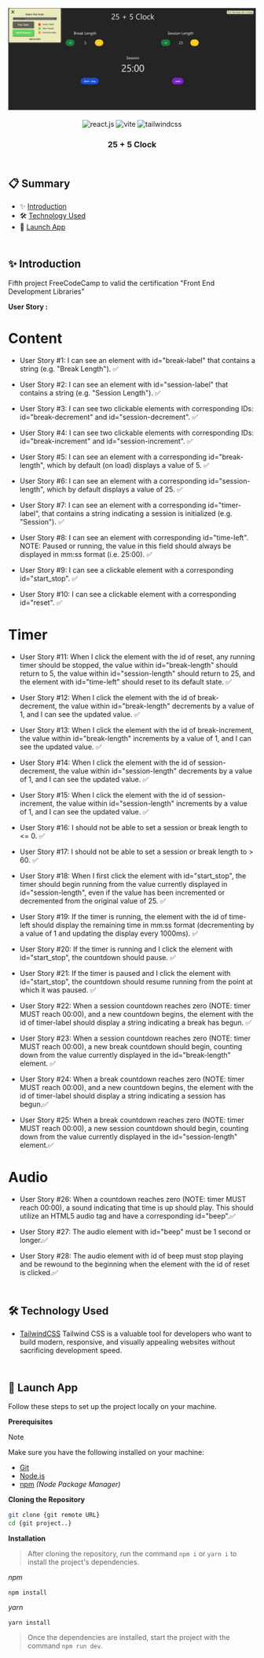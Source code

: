 <div align="center">
  <a href="https://codepen.io/ClementMadiot/pen/qBeLoQW" target="_blanck"><img src="./public/clock-validation.JPG" alt="Clock"></a>
   <div>
    <img src="https://img.shields.io/badge/-React_JS-black?style=for-the-badge&logoColor=white&logo=react&color=61DAFB" alt="react.js" />
    <img src="https://img.shields.io/badge/-Vite-black?style=for-the-badge&logoColor=white&logo=vite&color=646CFF" alt="vite" />
    <img src="https://img.shields.io/badge/-Tailwind_CSS-black?style=for-the-badge&logoColor=white&logo=tailwindcss&color=06B6D4" alt="tailwindcss" />
</div>
  <h3 align="center">25 + 5 Clock</h3>
</div>

## <br /> 📋 <a name="table">Summary</a>

- ✨ [Introduction](#introduction)
- 🛠 [Technology Used](#tech-stack)
- 🚀 [Launch App](#launch-app)

## <br /> <a name="introduction">✨ Introduction</a>

Fifth project FreeCodeCamp to valid the certification "Front End Development Libraries"

**User Story :**

# Content

- User Story #1: I can see an element with id="break-label" that contains a string (e.g. "Break Length"). ✅

- User Story #2: I can see an element with id="session-label" that contains a string (e.g. "Session Length"). ✅

- User Story #3: I can see two clickable elements with corresponding IDs: id="break-decrement" and id="session-decrement". ✅

- User Story #4: I can see two clickable elements with corresponding IDs: id="break-increment" and id="session-increment". ✅ 

- User Story #5: I can see an element with a corresponding id="break-length", which by default (on load) displays a value of 5. ✅

- User Story #6: I can see an element with a corresponding id="session-length", which by default displays a value of 25. ✅

- User Story #7: I can see an element with a corresponding id="timer-label", that contains a string indicating a session is initialized (e.g. "Session"). ✅

- User Story #8: I can see an element with corresponding id="time-left". NOTE: Paused or running, the value in this field should always be displayed in mm:ss format (i.e. 25:00). ✅

- User Story #9: I can see a clickable element with a corresponding id="start_stop". ✅

- User Story #10: I can see a clickable element with a corresponding id="reset". ✅

# Timer

- User Story #11: When I click the element with the id of reset, any running timer should be stopped, the value within id="break-length" should return to 5, the value within id="session-length" should return to 25, and the element with id="time-left" should reset to its default state. ✅

- User Story #12: When I click the element with the id of break-decrement, the value within id="break-length" decrements by a value of 1, and I can see the updated value. ✅

- User Story #13: When I click the element with the id of break-increment, the value within id="break-length" increments by a value of 1, and I can see the updated value. ✅

- User Story #14: When I click the element with the id of session-decrement, the value within id="session-length" decrements by a value of 1, and I can see the updated value. ✅

- User Story #15: When I click the element with the id of session-increment, the value within id="session-length" increments by a value of 1, and I can see the updated value. ✅

- User Story #16: I should not be able to set a session or break length to <= 0. ✅

- User Story #17: I should not be able to set a session or break length to > 60. ✅

- User Story #18: When I first click the element with id="start_stop", the timer should begin running from the value currently displayed in id="session-length", even if the value has been incremented or decremented from the original value of 25. ✅

- User Story #19: If the timer is running, the element with the id of time-left should display the remaining time in mm:ss format (decrementing by a value of 1 and updating the display every 1000ms). ✅

- User Story #20: If the timer is running and I click the element with id="start_stop", the countdown should pause. ✅

- User Story #21: If the timer is paused and I click the element with id="start_stop", the countdown should resume running from the point at which it was paused. ✅

- User Story #22: When a session countdown reaches zero (NOTE: timer MUST reach 00:00), and a new countdown begins, the element with the id of timer-label should display a string indicating a break has begun. ✅ 

- User Story #23: When a session countdown reaches zero (NOTE: timer MUST reach 00:00), a new break countdown should begin, counting down from the value currently displayed in the id="break-length" element. ✅

- User Story #24: When a break countdown reaches zero (NOTE: timer MUST reach 00:00), and a new countdown begins, the element with the id of timer-label should display a string indicating a session has begun.✅

- User Story #25: When a break countdown reaches zero (NOTE: timer MUST reach 00:00), a new session countdown should begin, counting down from the value currently displayed in the id="session-length" element.✅

# Audio

- User Story #26: When a countdown reaches zero (NOTE: timer MUST reach 00:00), a sound indicating that time is up should play. This should utilize an HTML5 audio tag and have a corresponding id="beep".✅

- User Story #27: The audio element with id="beep" must be 1 second or longer.✅

- User Story #28: The audio element with id of beep must stop playing and be rewound to the beginning when the element with the id of reset is clicked.✅


## <br /> <a name="tech-stack">🛠 Technology Used</a>

- [TailwindCSS](https://tailwindcss.com/docs/installation)
  Tailwind CSS is a valuable tool for developers who want to build modern, responsive, and visually appealing websites without sacrificing development speed.

## <br /> <a name="launch-app">🚀 Launch App</a>

Follow these steps to set up the project locally on your machine.

**Prerequisites**

> [!NOTE]
> Make sure you have the following installed on your machine:

- [Git](https://git-scm.com/)
- [Node.js](https://nodejs.org/en)
- [npm](https://www.npmjs.com/) _(Node Package Manager)_

**Cloning the Repository**

```bash
git clone {git remote URL}
cd {git project..}
```

**Installation**

> After cloning the repository, run the command `npm i` or `yarn i` to install the project's dependencies.

_npm_

```
npm install
```

_yarn_

```
yarn install
```

> Once the dependencies are installed, start the project with the command `npm run dev`.
